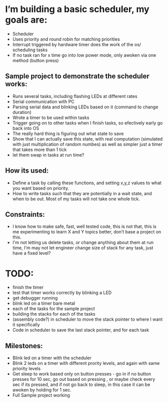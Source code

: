 # I’m building a basic scheduler, my goals are:
* Scheduler
* Uses priority and round robin for matching priorities
* Interrupt triggered by hardware timer does the work of the os/ scheduling tasks
* If no task ran for x time go into low power mode, only awoken via one method (button press)


## Sample project to demonstrate the scheduler works:
* Runs several tasks, including flashing LEDs at different rates
* Serial communication with PC
* Parsing serial data and blinking LEDs based on it (command to change duration)
* Wrote a timer to be used within tasks
* Trigger going on to other tasks when I finish tasks, so efectively early go back into OS
* The really hard thing is figuring out what state to save
* Show that I can actually save this state, with real computation (simulated with just multiplication of random numbes) as well as simpler just a timer that takes more than 1 tick
* let them swap in tasks at run time?


## How its used:
* Define a task by calling these functions, and setting x,y,z values to what you want based on priority.
* How to write tasks such that they are potentially in a wait state, and when to be out. Most of my tasks will not take one whole tick.


## Constraints:
* I know how to make safe, fast, well tested code, this is not that, this is me experimenting to learn X and Y topics better, don’t base a project on this.
* I'm not letting us delete tasks, or change anything about them at run time, I'm may not let engineer change size of stack for any task, just have a fixed level?



# TODO:
* finish the timer
* test that timer works correctly by blinking a LED 
* get debugger running
* blink led on a timer bare metal
* each of the tasks for the sample project
* building the stacks for each of the tasks
* (assembly code?) in scheduler to move the stack pointer to where I want it specifically
* Code in scheduler to save the last stack pointer, and for each task

## Milestones:
* Blink led on a timer with the scheduler
* Blink 2 leds on a timer with different prority levels, and again with same priority levels
* Get sleep to work based only on button presses - go in if no button presses for 10 sec, go out based on pressing , or maybe check every sec if its pressed, and if not go back to sleep, in this case it can be awoken by holding for 1 sec.
* Full Sample project working
